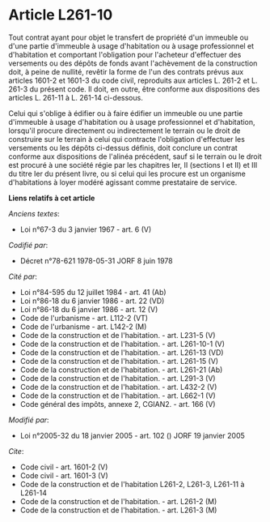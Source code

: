 # Article L261-10

Tout contrat ayant pour objet le transfert de propriété d'un immeuble ou d'une partie d'immeuble à usage d'habitation ou à
usage professionnel et d'habitation et comportant l'obligation pour l'acheteur d'effectuer des versements ou des dépôts de
fonds avant l'achèvement de la construction doit, à peine de nullité, revêtir la forme de l'un des contrats prévus aux
articles 1601-2 et 1601-3 du code civil, reproduits aux articles L. 261-2 et L. 261-3 du présent code. Il doit, en outre,
être conforme aux dispositions des articles L. 261-11 à L. 261-14 ci-dessous.

Celui qui s'oblige à édifier ou à faire édifier un immeuble ou une partie d'immeuble à usage d'habitation ou à usage
professionnel et d'habitation, lorsqu'il procure directement ou indirectement le terrain ou le droit de construire sur le
terrain à celui qui contracte l'obligation d'effectuer les versements ou les dépôts ci-dessus définis, doit conclure un
contrat conforme aux dispositions de l'alinéa précédent, sauf si le terrain ou le droit est procuré à une société régie par
les chapitres Ier, II (sections I et II) et III du titre Ier du présent livre, ou si celui qui les procure est un organisme
d'habitations à loyer modéré agissant comme prestataire de service.

**Liens relatifs à cet article**

_Anciens textes_:

  - Loi n°67-3 du 3 janvier 1967 - art. 6 (V)

_Codifié par_:

  - Décret n°78-621 1978-05-31 JORF 8 juin 1978

_Cité par_:

  - Loi n°84-595 du 12 juillet 1984 - art. 41 (Ab)
  - Loi n°86-18 du 6 janvier 1986 - art. 22 (VD)
  - Loi n°86-18 du 6 janvier 1986 - art. 12 (V)
  - Code de l'urbanisme - art. L112-2 (VT)
  - Code de l'urbanisme - art. L142-2 (M)
  - Code de la construction et de l'habitation. - art. L231-5 (V)
  - Code de la construction et de l'habitation. - art. L261-10-1 (V)
  - Code de la construction et de l'habitation. - art. L261-13 (VD)
  - Code de la construction et de l'habitation. - art. L261-15 (V)
  - Code de la construction et de l'habitation. - art. L261-21 (Ab)
  - Code de la construction et de l'habitation. - art. L291-3 (V)
  - Code de la construction et de l'habitation. - art. L432-2 (V)
  - Code de la construction et de l'habitation. - art. L662-1 (V)
  - Code général des impôts, annexe 2, CGIAN2. - art. 166 (V)

_Modifié par_:

  - Loi n°2005-32 du 18 janvier 2005 - art. 102 () JORF 19 janvier 2005

_Cite_:

  - Code civil - art. 1601-2 (V)
  - Code civil - art. 1601-3 (V)
  - Code de la construction et de l'habitation L261-2, L261-3, L261-11 à L261-14
  - Code de la construction et de l'habitation. - art. L261-2 (M)
  - Code de la construction et de l'habitation. - art. L261-3 (M)
